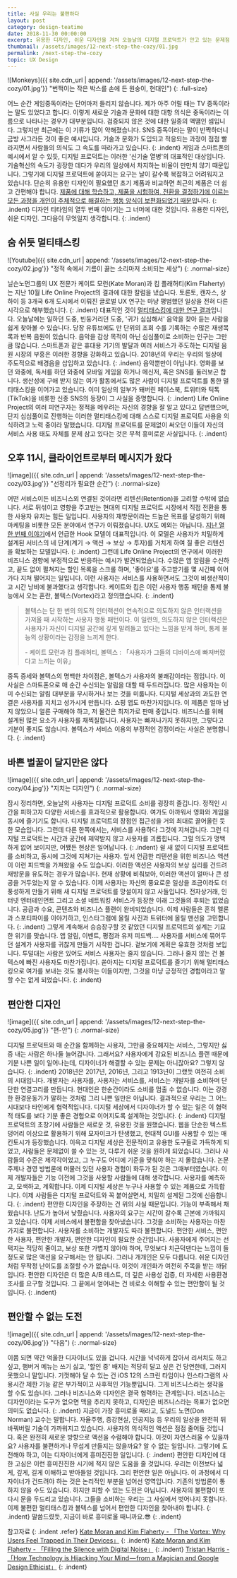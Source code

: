 ```yaml
---
title: 사실 우리는 불편하다
layout: post
category: design-teatime
date: 2018-11-30 00:00:00
excerpt: 유용한 디자인, 쉬운 디자인을 겨쳐 오늘날의 디지털 프로덕트가 안고 있는 문제점을 편안한 디자인이 해결책이 됩니다.
thumbnail: /assets/images/12-next-step-the-cozy/01.jpg
permalink: /next-step-the-cozy
topic: UX Design
---
```


![Monkeys]({{ site.cdn_url | append: '/assets/images/12-next-step-the-cozy/01.jpg'}} "번쩍이는 작은 박스를 손에 든 원숭이, 현대인")
{: .full-size}

어느 순간 게임중독이라는 단어마저 들리지 않습니다. 제가 아주 어릴 때는 TV 중독이라는 말도 있었다고 합니다. 이렇게 새로운 기술과 문화에 대한 대항 의식은 중독이라는 이름으로 나타나는 경우가 대부분입니다. 검증되지 않은 것에 대한 일종의 액땜인 셈입니다. 그렇지만 최근에는 이 기류가 많이 약해졌습니다. SNS 중독이라는 말이 반짝하더니 금방 사그라든 것이 좋은 예시입니다. 기술과 문화가 도입되고 적응되는 과정이 점점 빨라지면서 사람들의 의식도 그 속도를 따라가고 있습니다.
{: .indent}
게임과 스마트폰의 예시에서 알 수 있듯, 디지털 프로덕트는 이러한 '신기술 열병'의 대표적인 대상입니다. 기술혁신의 속도가 굉장한 데다가 우리의 일상에서 차지하는 비율이 만만치 않기 때문입니다. 그렇기에 디지털 프로덕트에 쏟아지는 요구는 날이 갈수록 복잡하고 어려워지고 있습니다. 단순히 유용한 디자인이 필요했던 초기 제품과 비교하면 최근의 제품은 더 쉽고 간편해야 합니다. <a title='매거진 입맛 - 알아서 팔리는 제품을 만드는 제품 주도 성장(Product-led Growth) 방법론' href='/introduce-product-led-growth' target='_blank'>제품에 대해 학습하고, 제품을 시험하여, 전환을 결정하기에 이르는 모든 과정을 개인이 주체적으로 해결하는 행동 양식이 보편화되었기 때문</a>입니다.
{: .indent}
디자인 티타임의 열두 번째 이야기는 그 너머에 대한 것입니다. 유용한 디자인, 쉬운 디자인. 그다음이 무엇일지 생각합니다.
{: .indent}

## 숨 쉬듯 멀티태스킹

![Youtube]({{ site.cdn_url | append: '/assets/images/12-next-step-the-cozy/02.jpg'}} "정적 속에서 기름이 끓는 소리마저 소비되는 세상")
{: .normal-size}

닐슨노먼그룹의 UX 전문가 케이트 모런(Kate Moran)과 킴 플래허티(Kim Flaherty)는 지난 10월 Life Online Project의 결과에 대한 칼럼을 냈습니다. 토론토, 캔자스, 상하이 등 3개국 6개 도시에서 이뤄진 글로벌 UX 연구는 마냥 평범했던 일상을 전혀 다른 시각으로 해부했습니다.
{: .indent}
대표적인 것이 [멀티태스킹에 대한 연구 결과](https://www.nngroup.com/articles/filling-silence-digital-noise/)입니다. 오늘날에는 일하던 도중, 빈둥거리던 도중, '귀가 심심해서' 음악을 찾아 듣는 사람을 쉽게 찾아볼 수 있습니다. 당장 유튜브에도 만 단위의 조회 수를 기록하는 수많은 재생목록과 반복 음원이 있습니다. 음악을 감상 목적이 아닌 심심풀이로 소비하는 인구는 그만큼 많습니다. 스마트폰과 같은 휴대용 기기의 발달과 여러 서비스가 주도하는 디지털 음원 시장의 부흥은 이러한 경향을 강화하고 있습니다. 2018년의 우리는 우리의 일상에 주도적으로 배경음을 삽입하고 있습니다.
{: .indent}
음악뿐만이 아닙니다. 영화를 보던 와중에, 독서를 하던 와중에 모바일 게임을 하거나 메신저, 혹은 SNS를 둘러보곤 합니다. 생산성에 구애 받지 않는 여가 활동에서도 많은 사람이 디지털 프로덕트를 통한 멀티태스킹을 이어가고 있습니다. 이미 일상의 일부가 돼버린 페이스북, 트위터와 틱톡(TikTok)을 비롯한 신종 SNS의 등장이 그 사실을 증명합니다.
{: .indent}
Life Online Project의 여러 피연구자는 정적을 메우려는 자신의 경향을 잘 알고 있다고 답변했으며, 단지 심심풀이로 진행하는 이러한 멀티태스킹에 대해 스스로 디지털 프로덕트 사용을 의식하려고 노력 중이라 말했습니다. 디지털 프로덕트를 문제없이 써오던 이들이 자신의 서비스 사용 태도 자체를 문제 삼고 있다는 것은 무척 흥미로운 사실입니다.
{: .indent}

## 오후 11시, 클라이언트로부터 메시지가 왔다

![image]({{ site.cdn_url | append: '/assets/images/12-next-step-the-cozy/03.jpg'}} "선정리가 필요한 순간")
{: .normal-size}

어떤 서비스이든 비즈니스외 연결된 것이라면 리텐션(Retention)을 고려할 수밖에 없습니다. 서로 뒤섞이고 영향을 주고받는 현대의 디지털 프로덕트 시장에서 직접 전환을 통한 사용자 유치는 힘든 일입니다. 사용자의 재방문이라는 드높은 목표를 달성하기 위해 마케팅을 비롯한 모든 분야에서 연구가 이뤄졌습니다. UX도 예외는 아닙니다. [지난 열한 번째 이야기](https://dewberry9.github.io/talk-with-microcopy)에서 언급한 Hook 모델이 대표적입니다. 이 모델은 사용자가 치밀하게 설계된 서비스의 네 단계(계기 → 액션 → 보상 → 투자)를 거치게 하여 질 좋은 리텐션을 확보하는 모델입니다.
{: .indent}
그런데 Life Online Project의 연구에서 이러한 비즈니스 경향에 부정적으로 반응하는 예시가 발견되었습니다. 수많은 앱 알림을 수신하고, 끝도 없이 펼쳐지는 할인 목록을 스크롤 하며, '좋아요'를 주고받기를 몇 시간째 이어가다 지쳐 떨어지는 일입니다. 이런 사용자는 서비스를 사용하면서도 그것이 비생산적이고 시간 낭비에 불과했다고 생각합니다. 케이트와 킴은 이런 사용자 행동 패턴을 통제 불능에서 오는 혼란, 볼텍스(Vortex)라고 정의했습니다.
{: .indent}

> 볼텍스는 단 한 번의 의도적 인터랙션이 연속적으로 의도하지 않은 인터랙션을 가져올 때 시작하는 사용자 행동 패턴이다. 이 일련의, 의도하지 않은 인터랙션은 사용자가 자신이 디지털 공간에 깊게 말려들고 있다는 느낌을 받게 하며, 통제 불능의 상황이라는 감정을 느끼게 한다.
>
> -&nbsp;케이트 모런과 킴 플래허티, 볼텍스 : 「사용자가 그들의 디바이스에 빠져버렸다고 느끼는 이유」

중독 증세와 볼텍스의 명백한 차이점은, 볼텍스가 사용자의 불쾌감이라는 점입니다. 이 사실은 스마트폰으로 매 순간 수신되는 알림을 대할 때 두드러집니다. 많은 사용자는 이미 수신되는 알림 대부분을 무시하거나 보는 것을 미룹니다. 디지털 세상과의 과도한 연결은 사용자를 지치고 성가시게 만듭니다. 쇼핑 앱도 마찬가지입니다. 이 제품은 얼마 남지 않았으니 얼른 구매해야 하고, 저 물건은 최저가로 판매 중입니다. 비즈니스를 위해 설계된 많은 요소가 사용자를 채찍질합니다. 사용자는 빠져나가지 못하지만, 그렇다고 기분이 좋지도 않습니다. 볼텍스가 서비스 이용의 부정적인 감정이라는 사실은 분명합니다.
{: .indent}

## 바쁜 벌꿀이 달지만은 않다

![image]({{ site.cdn_url | append: '/assets/images/12-next-step-the-cozy/04.jpg'}} "지치는 디자인")
{: .normal-size}

잠시 정리하면, 오늘날의 사용자는 디지털 프로덕트 소비를 굉장히 즐깁니다. 정적인 시간을 피하고자 다양한 서비스를 효과적으로 활용합니다. 여가도 아까워서 영화와 게임을 동시에 즐기기도 합니다. 디지털 프로덕트의 장점인 접근성을 거의 최대로 끌어올린 듯한 모습입니다. 그런데 다른 한쪽에서는, 서비스를 사용하다 그것에 지쳐갑니다. 그런 디지털 프로덕트는 시간과 공간에 제약받지 않고 사용자를 괴롭힙니다. 그럴 의도가 명백하게 없어 보이지만, 어쨌든 현상은 일어납니다.
{: .indent}
쉴 새 없이 디지털 프로덕트를 소비하고, 동시에 그것에 지쳐가는 사용자. 앞서 언급한 리텐션을 위한 비즈니스 액션이 이런 피드백을 가져왔을 수도 있습니다. 이러한 액션은 사용자의 보상 심리를 건드려 재방문을 유도하는 경우가 많습니다. 현재 상황에 비춰보아, 이러한 액션이 얼마나 큰 성공을 거두었는지 알 수 있습니다. 이제 사용자는 자신의 풍요로운 일상을 조금이라도 더 풍성하게 만들기 위해 새 디지털 프로덕트를 망설이지 않고 사들입니다. 전자상거래, 인터넷 엔터테인먼트 그리고 소셜 네트워킹 서비스가 등장한 이래 그것들의 후퇴는 없었습니다. 공급과 수요, 콘텐츠와 비즈니스 플랜이 완비되었습니다. 이제 사람들은 흔히 멜론과 스포티파이를 이야기하고, 인스타그램에 올릴 사진과 트위터에 올릴 맨션을 고민합니다.
{: .indent}
그렇게 계속해서 승승장구할 것 같았던 디지털 프로덕트의 설계는 기묘한 위기를 맞습니다. 앱 알림, 이벤트, 평점과 유저 피드백…. 사용자를 서비스에 묶어두던 설계가 사용자를 귀찮게 만들기 시작한 겁니다. 겉보기에 계획은 유효한 것처럼 보입니다. 투덜대는 사람은 있어도 서비스 사용자는 줄지 않습니다. 그러나 줄지 않는 건 볼텍스에 빠진 사용자도 마찬가집니다. 쏟아지는 디지털 프로덕트를 즐기기 위해 멀티태스킹으로 여가를 보내는 것도 불사하는 이들이지만, 그것을 마냥 긍정적인 경험이라고 말할 수는 없게 되었습니다.
{: .indent}

## 편안한 디자인

![image]({{ site.cdn_url | append: '/assets/images/12-next-step-the-cozy/05.jpg'}} "편-안")
{: .normal-size}

디지털 프로덕트와 매 순간을 함께하는 사용자, 그만큼 중요해지는 서비스, 그렇지만 싫증 내는 사람은 하나둘 늘어갑니다. 그래서요? 사용자에게 강요된 비즈니스 플랜 때문에 기분 나쁜 일이 일어나는데, 디자이너가 해결할 수 있는 문제는 아니잖아요? 그렇지 않습니다.
{: .indent}
2018년은 2017년, 2016년, 그리고 1913년이 그랬듯 여전히 소비의 시대입니다. 개발자는 사용자를, 사용자는 서비스를, 서비스는 개발자를 소비하며 단단한 연결고리를 만듭니다. 현대인은 한순간이라도 소비를 멈출 수 없습니다. 이는 강경한 환경운동가가 말하는 것처럼 그리 나쁜 일만은 아닙니다. 결과적으로 우리는 그 어느 시대보다 타인에게 협력적입니다. 디지털 세상에서 디자이너가 할 수 있는 일은 이 협력적 태도를 보다 기분 좋은 경험으로 이어지도록 설계하는 것입니다.
{: .indent}
디지털 프로덕트의 초창기에 사람들은 새로운 것, 유용한 것을 원했습니다. 웹을 단순한 텍스트 덩어리 이상으로 활용하기 위해 모자이크가 탄생했고, 현대적 GUI를 사용할 수 있는 매킨토시가 등장했습니다. 이윽고 디지털 세상은 전문적이고 유용한 도구들로 가득하게 되었고, 사람들은 문제없이 쓸 수 있는 것, 다루기 쉬운 것을 원하게 되었습니다. 그러나 사람들의 수준은 제각각이었고, 그 누구도 어디에 기준을 맞춰야 하는 지 몰랐습니다. 논문 주제나 경영 방법론에 머물러 있던 사용자 경험이 화두가 된 것은 그때부터였습니다. 이제 개발자들은 기능 이전에 그것을 사용할 사람들에 대해 생각합니다. 사용자를 예측하고, 모색하고, 계획합니다. 이제 디지털 세상은 누구나 사용할 수 있는 제품으로 가득합니다. 이제 사람들은 디지털 프로덕트와 꼭 붙어살면서, 치밀히 설계된 그것에 신음합니다.
{: .indent}
편안한 디자인을 주장하는 건 위의 사실 때문입니다. 기능이 부족해서 채웠습니다. 난도가 높아서 낮췄습니다. 사용자의 요구는 시간이 갈수록 근본에 가까워지고 있습니다. 이제 서비스에서 불편함을 찾아냈습니다. 그것을 소비하는 사용자는 마찬가지로 불편합니다. 사용자를 소비하는 개발자도 따라 불편합니다. 편안한 서비스, 편안한 사용자, 편안한 개발자, 편안한 디자인이 필요한 순간입니다. 사용자에게 주어지는 선택지는 적당히 줄이고, 보상 또한 가볍지 않아야 하며, 무엇보다 치근덕댄다는 느낌이 들 정도로 많은 액션을 요구해서는 안 됩니다. 그러나 개개인은 모두 다릅니다. 쉬운 디자인처럼 무작정 난이도를 조절할 수가 없습니다. 이것이 개인화가 여전히 주목을 받는 까닭입니다. 편안한 디자인은 더 많은 A/B 테스트, 더 깊은 사용성 검증, 더 자세한 사용환경 조사를 요구할 것입니다. 그 끝에서 얻어내는 건 비로소 이해할 수 있는 편안함이 될 것입니다.
{: .indent}

## 편안할 수 없는 도전

![image]({{ site.cdn_url | append: '/assets/images/12-next-step-the-cozy/06.jpg'}} "다음")
{: .normal-size}

이쯤 되면 약간 억울한 디자이너도 있을 겁니다. 시간을 넉넉하게 잡아서 리서치도 하고 싶고, 햄버거 메뉴는 쓰기 싫고, '할인 중' 배지는 적당히 달고 싶은 건 당연한데, 그러지 못했으니 말입니다. 기껏해야 달 수 있는 건 iOS 12의 스크린 타임이나 인스타그램의 사용시간 제한 기능 같은 부가적이고 사후적인 기능뿐입니다. 그게 비즈니스라는 생각을 할 수도 있습니다. 그러나 비즈니스와 디자인은 결국 협력하는 관계입니다. 비즈니스는 디자인이라는 도구가 없으면 맥을 추리지 못하고, 디자인은 비즈니스라는 목표가 없으면 의미도 없습니다.
{: .indent}
지금이 가장 흥미로울 때라고, 도널드 노먼(Don Norman) 교수는 말합니다. 자율주행, 증강현실, 인공지능 등 우리의 일상을 완전히 뒤바꿔버릴 기술이 가까워지고 있습니다. 사용자의 의식적인 액션은 점점 줄어들 것입니다. 혹은 완전히 새로운 방향으로 액션을 수렴해야 합니다. 이것이 자연스러울 수 있을까요? 사용자를 불편하거나 무섭게 만들지는 않을까요? 알 수 없는 일입니다. 그렇기에 도전해야 하고, 이는 디자이너에게 흥미진진한 일입니다.
{: .indent}
편안한 디자인에 대한 고심은 이런 흥미진진한 시기에 적지 않은 도움을 줄 것입니다. 우리는 이전보다 넓게, 깊게, 길게 이해하고 받아들일 것입니다. 그리 편안한 일은 아닙니다. 이 과정에서 디자이너가 건드려야 하는 것은 논리적인 부분을 넘어선 영역입니다. 기존의 방법론이 통하지 않을 수도 있습니다. 하지만 피할 수 있는 도전은 아닙니다. 사용자의 불편함이 또다시 문을 두드리고 있습니다. 그들을 소비하는 우리는 그 사실에서 벗어나지 못합니다. 이제 불편한 멀티태스킹과 볼텍스를 넘어서 편안한 디자인을 찾아내야 합니다.
{: .indent}
말씀드렸듯, 지금이 바로 흥미로울 때니까요.😎
{: .indent}

참고자료
{: .indent .refer}
[Kate Moran and Kim Flaherty - 「The Vortex: Why Users Feel Trapped in Their Devices」](https://www.nngroup.com/articles/device-vortex/)
{: .indent}
[Kate Moran and Kim Flaherty - 「Filling the Silence with Digital Noise」](https://www.nngroup.com/articles/filling-silence-digital-noise/)
{: .indent}
[Tristan Harris - 「How Technology is Hijacking Your Mind — from a Magician and Google Design Ethicist」](https://medium.com/thrive-global/how-technology-hijacks-peoples-minds-from-a-magician-and-google-s-design-ethicist-56d62ef5edf3)
{: .indent}